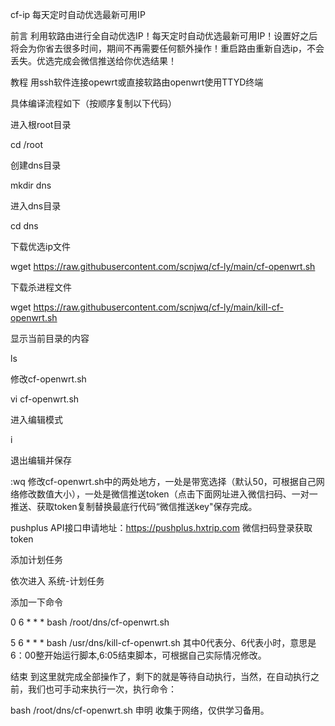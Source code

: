 cf-ip
每天定时自动优选最新可用IP

前言
利用软路由进行全自动优选IP！每天定时自动优选最新可用IP！设置好之后将会为你省去很多时间，期间不再需要任何额外操作！重启路由重新自选ip，不会丢失。优选完成会微信推送给你优选结果！

教程
用ssh软件连接opewrt或直接软路由openwrt使用TTYD终端

具体编译流程如下（按顺序复制以下代码）

进入根root目录

cd /root

创建dns目录

mkdir dns

进入dns目录

cd dns

下载优选ip文件

wget https://raw.githubusercontent.com/scnjwq/cf-ly/main/cf-openwrt.sh

下载杀进程文件

wget https://raw.githubusercontent.com/scnjwq/cf-ly/main/kill-cf-openwrt.sh

显示当前目录的内容

ls

修改cf-openwrt.sh

vi cf-openwrt.sh

进入编辑模式

i

退出编辑并保存

:wq
修改cf-openwrt.sh中的两处地方，一处是带宽选择（默认50，可根据自己网络修改数值大小），一处是微信推送token（点击下面网址进入微信扫码、一对一推送、获取token复制替换最底行代码“微信推送key"保存完成。

pushplus API接口申请地址：https://pushplus.hxtrip.com 微信扫码登录获取token

添加计划任务

依次进入 系统-计划任务

添加一下命令

0 6 * * * bash /root/dns/cf-openwrt.sh

5 6 * * * bash /usr/dns/kill-cf-openwrt.sh
其中0代表分、6代表小时，意思是6：00整开始运行脚本,6:05结束脚本，可根据自己实际情况修改。

结束
到这里就完成全部操作了，剩下的就是等待自动执行，当然，在自动执行之前，我们也可手动来执行一次，执行命令：

bash /root/dns/cf-openwrt.sh
申明
收集于网络，仅供学习备用。